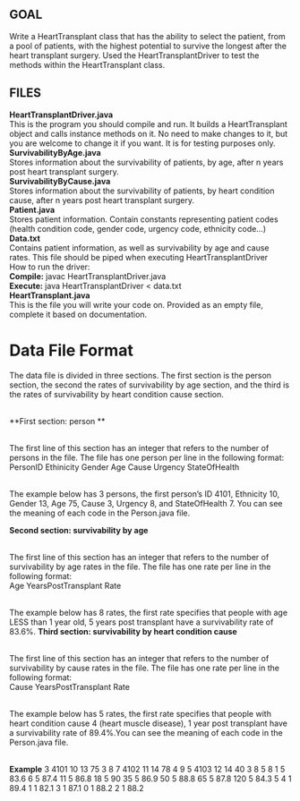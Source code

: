 ## GOAL
Write a HeartTransplant class that has the ability to select the patient, from a pool of patients, with the highest potential to survive the longest after the heart transplant surgery. Used the HeartTransplantDriver to test the methods within the HeartTransplant class.



## FILES

**HeartTransplantDriver.java** <br>
  This is the program you should compile and run. It builds a HeartTransplant object and calls instance methods on it. No need to make changes to it, but you are welcome to change it if you want. It is for testing purposes only. <br>
**SurvivabilityByAge.java**<br>
  Stores information about the survivability of patients, by age, after n years post heart transplant surgery.<br>
**SurvivabilityByCause.java**<br>
  Stores information about the survivability of patients, by heart condition cause, after n years post heart transplant surgery.<br>
**Patient.java**<br>
  Stores patient information. Contain constants representing patient codes (health condition code, gender code, urgency code, ethnicity code…)<br>
**Data.txt**<br>
  Contains patient information, as well as survivability by age and cause rates. This file should be piped when executing HeartTransplantDriver  <br>
  How to run the driver: <br>
  **Compile:** javac HeartTransplantDriver.java <br>
  **Execute:** java HeartTransplantDriver < data.txt <br>
**HeartTransplant.java**<br>
  This is the file you will write your code on. Provided as an empty file, complete it based on documentation. <br>
  
  # Data File Format <br>

The data file is divided in three sections. The first section is the person section, the second the rates of survivability by age section, and the third is the rates of survivability by heart condition cause section. <br><br>

**First section: person **<br><br>

The first line of this section has an integer that refers to the number of persons in the file. The file has one person per line in the following format:<br>
PersonID Ethinicity Gender Age Cause Urgency StateOfHealth <br><br>
 
The example below has 3 persons, the first person’s ID  4101, Ethnicity 10, Gender 13, Age 75, Cause 3, Urgency 8, and StateOfHealth 7. You can see the meaning of each code in the Person.java file. <br>

**Second section: survivability by age** <br><br>

The first line of this section has an integer that refers to the number of survivability by age rates in the file. The file has one rate per line in the following format:<br>
Age YearsPostTransplant Rate<br><br>
 
The example below has 8 rates, the first rate specifies that people with age LESS than 1 year old, 5 years post transplant have a survivability rate of 83.6%.
**Third section: survivability by heart condition cause**<br><br>

The first line of this section has an integer that refers to the number of survivability by cause rates in the file. The file has one rate per line in the following format:<br>
Cause YearsPostTransplant Rate<br><br>
 
The example below has 5 rates, the first rate specifies that people with heart condition cause 4 (heart muscle disease), 1 year post transplant have a survivability rate of 89.4%.You can see the meaning of each code in the Person.java file. <br><br>

**Example**
3
4101  10  13  75  3  8  7
4102  11  14  78  4  9  5
4103  12  14  40  3  8  5
8
 1  5 83.6
 6  5 87.4
 11 5 86.8
 18 5 90
 35 5 86.9
 50 5 88.8
 65 5 87.8
120 5 84.3
5
4 1 89.4
1 1 82.1
3 1 87.1
0 1 88.2
2 1 88.2


